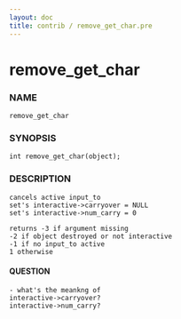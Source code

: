 ```yaml
---
layout: doc
title: contrib / remove_get_char.pre
---
```

# remove_get_char

### NAME

    remove_get_char

### SYNOPSIS

    int remove_get_char(object);

### DESCRIPTION

    cancels active input_to
    set's interactive->carryover = NULL
    set's interactive->num_carry = 0

    returns -3 if argument missing
    -2 if object destroyed or not interactive
    -1 if no input_to active
    1 otherwise

#### QUESTION

    - what's the meankng of
    interactive->carryover?
    interactive->num_carry?
